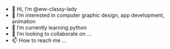 - 👋 Hi, I’m @ww-classy-lady
- 👀 I’m interested in computer graphic design, app development, animation
- 🌱 I’m currently learning python
- 💞️ I’m looking to collaborate on ...
- 📫 How to reach me ...

<!---
ww-classy-lady/ww-classy-lady is a ✨ special ✨ repository because its `README.md` (this file) appears on your GitHub profile.
You can click the Preview link to take a look at your changes.
--->
